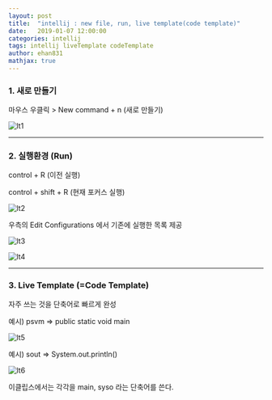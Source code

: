 ```yaml
---
layout: post
title:  "intellij : new file, run, live template(code template)"
date:   2019-01-07 12:00:00
categories: intellij
tags: intellij liveTemplate codeTemplate
author: ehan831
mathjax: true
---
```


### 1. 새로 만들기

마우스 우클릭 > New
command + n (새로 만들기)

![lt1](https://user-images.githubusercontent.com/35619749/68453002-9e44fe80-0237-11ea-8a39-5e629d604196.png)
<hr>

### 2. 실행환경 (Run)
       
control + R (이전 실행)

control + shift + R (현재 포커스 실행)

![lt2](https://user-images.githubusercontent.com/35619749/68453003-9edd9500-0237-11ea-9172-91d8b404661c.png)

우측의 Edit Configurations 에서 기존에 실행한 목록 제공

![lt3](https://user-images.githubusercontent.com/35619749/68453004-9edd9500-0237-11ea-9ea4-bc001ca4b856.png)

![lt4](https://user-images.githubusercontent.com/35619749/68453005-9edd9500-0237-11ea-8b3f-20239e0e7fca.png)
<hr>

### 3. Live Template (=Code Template)
       
자주 쓰는 것을 단축어로 빠르게 완성
       
예시) psvm => public static void main

![lt5](https://user-images.githubusercontent.com/35619749/68453006-9edd9500-0237-11ea-9486-b77425d8b750.png)

예시) sout => System.out.println() 

![lt6](https://user-images.githubusercontent.com/35619749/68453008-9f762b80-0237-11ea-83fd-e86ef4f426d5.png)

이클립스에서는 각각을 main, syso 라는 단축어를 쓴다.
